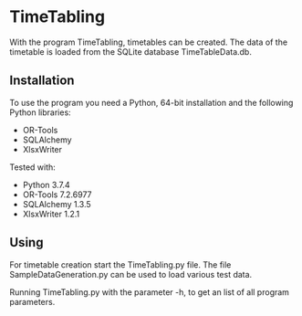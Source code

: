 # TimeTabling

With the program TimeTabling, timetables can be created.
The data of the timetable is loaded from the SQLite database TimeTableData.db.

## Installation
To use the program you need a Python, 64-bit installation and the following Python libraries:

* OR-Tools
* SQLAlchemy
* XlsxWriter

Tested with:
* Python 3.7.4
* OR-Tools 7.2.6977
* SQLAlchemy 1.3.5
* XlsxWriter 1.2.1

## Using
For timetable creation start the TimeTabling.py file.
The file SampleDataGeneration.py can be used to load various test data.

Running TimeTabling.py with the parameter -h, to get an list of all program parameters.
